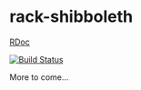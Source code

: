 # rack-shibboleth

[RDoc](http://rdoc.info/github/alexcrichton/rack-shibboleth)

[![Build Status](http://travis-ci.org/alexcrichton/rack-shibboleth.png)](http://travis-ci.org/alexcrichton/rack-shibboleth)

More to come...